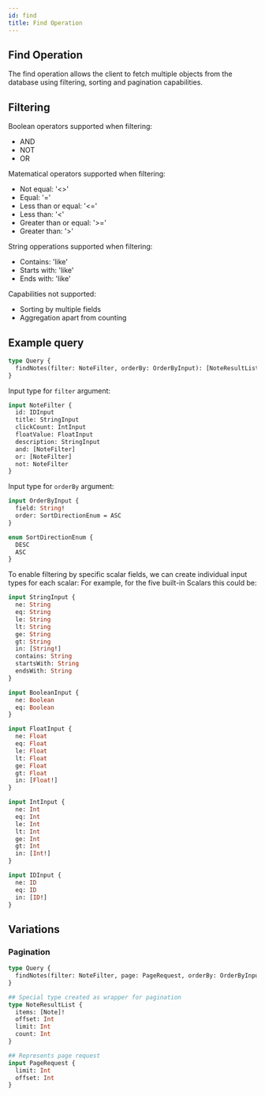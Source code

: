 ```yaml
---
id: find
title: Find Operation
---
```


## Find Operation

The find operation allows the client to fetch multiple objects from the database using filtering, sorting and pagination capabilities.

## Filtering

Boolean operators supported when filtering:
- AND
- NOT
- OR

Matematical operators supported when filtering:
- Not equal: '&#60;&#62;'
- Equal: '='
- Less than or equal: '<='
- Less than: '<'
- Greater than or equal: '>='
- Greater than: '>'

String opperations supported when filtering:

- Contains: 'like'
- Starts with: 'like'
- Ends with: 'like'

Capabilities not supported:

- Sorting by multiple fields
- Aggregation apart from counting 

## Example query

```graphql
type Query {
  findNotes(filter: NoteFilter, orderBy: OrderByInput): [NoteResultList]!
}
```

Input type for `filter` argument:

```graphql
input NoteFilter {
  id: IDInput
  title: StringInput
  clickCount: IntInput
  floatValue: FloatInput
  description: StringInput
  and: [NoteFilter]
  or: [NoteFilter]
  not: NoteFilter
}
```

Input type for `orderBy` argument:

```graphql
input OrderByInput {
  field: String!
  order: SortDirectionEnum = ASC
}

enum SortDirectionEnum {
  DESC
  ASC
}
```

To enable filtering by specific scalar fields, we can create individual input types for each scalar:
For example, for the five built-in Scalars this could be:

```graphql
input StringInput {
  ne: String
  eq: String
  le: String
  lt: String
  ge: String
  gt: String
  in: [String!]
  contains: String
  startsWith: String
  endsWith: String
}

input BooleanInput {
  ne: Boolean
  eq: Boolean
}

input FloatInput {
  ne: Float
  eq: Float
  le: Float
  lt: Float
  ge: Float
  gt: Float
  in: [Float!]
}

input IntInput {
  ne: Int
  eq: Int
  le: Int
  lt: Int
  ge: Int
  gt: Int
  in: [Int!]
}

input IDInput {
  ne: ID
  eq: ID
  in: [ID!]
}
```

## Variations

### Pagination

```graphql
type Query {
  findNotes(filter: NoteFilter, page: PageRequest, orderBy: OrderByInput): NoteResultList!
}

## Special type created as wrapper for pagination
type NoteResultList {
  items: [Note]!
  offset: Int
  limit: Int
  count: Int
}

## Represents page request
input PageRequest {
  limit: Int
  offset: Int
}
```
